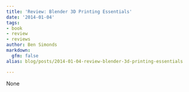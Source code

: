 ```yaml
---
title: 'Review: Blender 3D Printing Essentials'
date: '2014-01-04'
tags:
- book
- review
- reviews
author: Ben Simonds
markdown:
  gfm: false
alias: blog/posts/2014-01-04-review-blender-3d-printing-essentials

---
```


None

